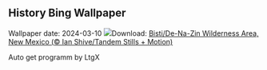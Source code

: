## History Bing Wallpaper
Wallpaper date: 2024-03-10
![](https://www.bing.com/th?id=OHR.BistiBlue_EN-US1090853434_UHD.jpg&w=1000)Download: [Bisti/De-Na-Zin Wilderness Area, New Mexico (© Ian Shive/Tandem Stills + Motion)](https://www.bing.com/th?id=OHR.BistiBlue_EN-US1090853434_UHD.jpg)

Auto get programm by LtgX
